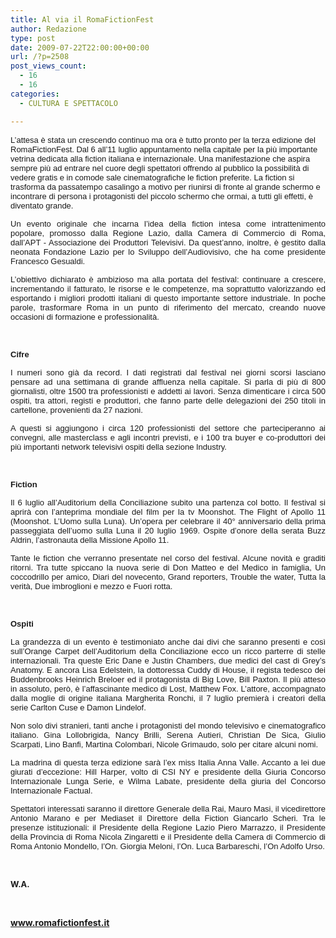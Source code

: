 ```yaml
---
title: Al via il RomaFictionFest
author: Redazione
type: post
date: 2009-07-22T22:00:00+00:00
url: /?p=2508
post_views_count:
  - 16
  - 16
categories:
  - CULTURA E SPETTACOLO

---
```

<font face="Tahoma, sans&#45;serif"><font size="2">L&#8217;attesa &egrave; stata un crescendo continuo ma ora &egrave; tutto pronto per la terza edizione del RomaFictionFest. Dal 6 all&#8217;11 luglio appuntamento nella capitale per la pi&ugrave; importante vetrina dedicata alla fiction italiana e internazionale. Una manifestazione che aspira sempre pi&ugrave; ad entrare nel cuore degli spettatori offrendo al pubblico la possibilit&agrave; di vedere gratis e in comode sale cinematografiche le fiction preferite. La fiction si trasforma da passatempo casalingo a motivo per riunirsi di fronte al grande schermo e incontrare di persona i protagonisti del piccolo schermo che ormai, a tutti gli effetti, &egrave; diventato grande.</font></font>

<p align="justify" style="margin&#45;bottom: 0cm">
  <font face="Tahoma, sans&#45;serif"><font size="2">Un evento originale che incarna l&#8217;idea della fiction intesa come intrattenimento popolare, promosso dalla Regione Lazio, dalla Camera di Commercio di Roma, dall&rsquo;APT &#45; Associazione dei Produttori Televisivi. Da quest&rsquo;anno, inoltre, &egrave; gestito dalla neonata Fondazione Lazio per lo Sviluppo dell&rsquo;Audiovisivo, che ha come presidente Francesco Gesualdi. </font></font>
</p>

<p align="justify" style="margin&#45;bottom: 0cm">
  <font face="Tahoma, sans&#45;serif"><font size="2">L&rsquo;obiettivo dichiarato &egrave; ambizioso ma alla portata del festival: continuare a crescere, incrementando il fatturato, le risorse e le competenze, ma soprattutto valorizzando ed esportando i migliori prodotti italiani di questo importante settore industriale. In poche parole, trasformare Roma in un punto di riferimento del mercato, creando nuove occasioni di formazione e professionalit&agrave;. </font></font>
</p>

<p align="justify" style="margin&#45;bottom: 0cm">
  &nbsp;
</p>

<p align="justify" style="margin&#45;bottom: 0cm">
  <font face="Tahoma, sans&#45;serif"><font size="2"><strong>Cifre</strong></font></font>
</p>

<p align="justify" style="margin&#45;bottom: 0cm">
  <font face="Tahoma, sans&#45;serif"><font size="2">I numeri sono gi&agrave; da record. I dati registrati dal festival nei giorni scorsi lasciano pensare ad una settimana di grande affluenza nella capitale. Si parla di pi&ugrave; di 800 giornalisti, oltre 1500 tra professionisti e addetti ai lavori. Senza dimenticare i circa 500 ospiti, tra attori, registi e produttori, che fanno parte delle delegazioni dei 250 titoli in cartellone, provenienti da 27 nazioni. </font></font>
</p>

<p align="justify" style="margin&#45;bottom: 0cm">
  <font face="Tahoma, sans&#45;serif"><font size="2">A questi si aggiungono i circa 120 professionisti del settore che parteciperanno ai convegni, alle masterclass e agli incontri previsti, e i 100 tra buyer e co&#45;produttori dei pi&ugrave; importanti network televisivi ospiti della sezione Industry.</font></font>
</p>

<p align="justify" style="margin&#45;bottom: 0cm">
  &nbsp;
</p>

<p align="justify" style="margin&#45;bottom: 0cm">
  <font face="Tahoma, sans&#45;serif"><font size="2"><strong>Fiction</strong></font></font>
</p>

<p align="justify" style="margin&#45;bottom: 0cm">
  <font face="Tahoma, sans&#45;serif"><font size="2">Il 6 luglio all&rsquo;Auditorium della Conciliazione subito una partenza col botto. Il festival si aprir&agrave; con l&rsquo;anteprima mondiale del film per la tv Moonshot. The Flight of Apollo 11 (Moonshot. L&rsquo;Uomo sulla Luna). Un&#8217;opera per celebrare il 40&deg; anniversario della prima passeggiata dell&#8217;uomo sulla Luna il 20 luglio 1969. Ospite d&rsquo;onore della serata Buzz Aldrin, l&#8217;astronauta della Missione Apollo 11.</font></font>
</p>

<p align="justify" style="margin&#45;bottom: 0cm">
  <font face="Tahoma, sans&#45;serif"><font size="2">Tante le fiction che verranno presentate nel corso del festival. Alcune novit&agrave; e graditi ritorni. Tra tutte spiccano la nuova serie di Don Matteo e del Medico in famiglia, Un coccodrillo per amico, Diari del novecento, Grand reporters, Trouble the water, Tutta la verit&agrave;, Due imbroglioni e mezzo e Fuori rotta.</font></font>
</p>

<p align="justify" style="margin&#45;bottom: 0cm">
  &nbsp;
</p>

<p align="justify" style="margin&#45;bottom: 0cm">
  <font face="Tahoma, sans&#45;serif"><font size="2"><strong>Ospiti</strong></font></font>
</p>

<p align="justify" style="margin&#45;bottom: 0cm">
  <font face="Tahoma, sans&#45;serif"><font size="2">La grandezza di un evento &egrave; testimoniato anche dai divi che saranno presenti e cos&igrave; sull&rsquo;Orange Carpet dell&rsquo;Auditorium della Conciliazione ecco un ricco parterre di stelle internazionali. Tra queste Eric Dane e Justin Chambers, due medici del cast di Grey&rsquo;s Anatomy. E ancora Lisa Edelstein, la dottoressa Cuddy di House, il regista tedesco dei Buddenbrooks Heinrich Breloer ed il protagonista di Big Love, Bill Paxton. Il pi&ugrave; atteso in assoluto, per&ograve;, &egrave; l&#8217;affascinante medico di Lost, Matthew Fox. L&rsquo;attore, accompagnato dalla moglie di origine italiana Margherita Ronchi, il 7 luglio premier&agrave; i creatori della serie Carlton Cuse e Damon Lindelof. </font></font>
</p>

<p align="justify" style="margin&#45;bottom: 0cm">
  <font face="Tahoma, sans&#45;serif"><font size="2">Non solo divi stranieri, tanti anche i protagonisti del mondo televisivo e cinematografico italiano. Gina Lollobrigida, Nancy Brilli, Serena Autieri, Christian De Sica, Giulio Scarpati, Lino Banfi, Martina Colombari, Nicole Grimaudo, solo per citare alcuni nomi. </font></font>
</p>

<p align="justify" style="margin&#45;bottom: 0cm">
  <font face="Tahoma, sans&#45;serif"><font size="2">La madrina di questa terza edizione sar&agrave; l&#8217;ex miss Italia Anna Valle. Accanto a lei due giurati d&#8217;eccezione: Hill Harper, volto di CSI NY e presidente della Giuria Concorso Internazionale Lunga Serie, e Wilma Labate, presidente della giuria del Concorso Internazionale Factual. </font></font>
</p>

<p align="justify" style="margin&#45;bottom: 0cm">
  <font face="Tahoma, sans&#45;serif"><font size="2">Spettatori interessati saranno il direttore Generale della Rai, Mauro Masi, il vicedirettore Antonio Marano e per Mediaset il Direttore della Fiction Giancarlo Scheri. Tra le presenze istituzionali: il Presidente della Regione Lazio Piero Marrazzo, il Presidente della Provincia di Roma Nicola Zingaretti e il Presidente della Camera di Commercio di Roma Antonio Mondello, l&rsquo;On. Giorgia Meloni, l&rsquo;On. Luca Barbareschi, l&rsquo;On Adolfo Urso.</font></font>
</p>

<p align="justify" style="margin&#45;bottom: 0cm">
  &nbsp;
</p>

<p align="justify" style="margin&#45;bottom: 0cm">
  <font size="2"><strong>W.A.</strong></font>
</p>

<p align="justify" style="margin&#45;bottom: 0cm">
  &nbsp;
</p>

<p align="justify" style="margin&#45;bottom: 0cm">
  <a href="https://www.romafictionfest.it"><strong>www.romafictionfest.it</strong></a>
</p>